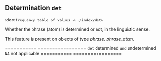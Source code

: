 Determination ``det``
--------------------------------------------------------
:doc:`frequency table of values <../index/det>`

Whether the phrase (atom) is determined or not, in the linguistic sense.

This feature is present on objects of type *phrase*, *phrase_atom*.

=========== =================
``det``     determined
``und``     undetermined
``NA``      not applicable
=========== =================

